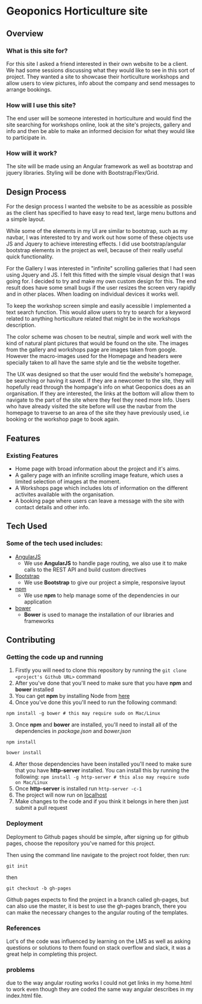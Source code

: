 # Geoponics Horticulture site

## Overview

### What is this site for?

For this site I asked a friend interested in their own website to be a client. We had some sessions discussing what they would like to see in this sort of project. They wanted a site to showcase their horticulture workshops and allow users to view pictures, info about the company and send messages to arrange bookings. 

### How will I use this site?

The end user will be someone interested in horticulture and would find the site searching for workshops online, look at the site's projects, gallery and info and then be able to make an informed decision for what they would like to participate in.
 
### How will it work? 
 
The site will be made using an Angular framework as well as bootstrap and jquery libraries. Styling will be done with Bootstrap/Flex/Grid.

## Design Process

For the design process I wanted the website to be as acessible as possible as the client has specified to have easy to read text, large menu buttons and a simple layout.

While some of the elements in my UI are similar to bootstrap, such as my navbar, I was interested to try and work out how some of these objects use JS and Jquery to achieve interesting effects. I did use bootstrap/angular bootstrap elements in the project as well, because of their really useful quick functionality.

For the Gallery I was interested in "infinite" scrolling galleries that I had seen using Jquery and JS. I felt this fitted with the simple visual design that I was going for. I decided to try and make my own custom design for this. The end result does have some small bugs if the user resizes the screen very rapidly and in other places. When loading on individual devices it works well.

To keep the workshop screen simple and easily acessible I implemented a text search function. This would allow users to try to search for a keyword related to anything horticulture related that might be in the workshops description.

The color scheme was chosen to be neutral, simple and work well with the kind of natural plant pictures that would be found on the site.
The images from the gallery and workshops page are images taken from google. However the macro-images used for the Homepage and headers were specially taken to all have the same style and tie the website together.

The UX was designed so that the user would find the website's homepage, be searching or having it saved. If they are a newcomer to the site, they will hopefully read through the hompage's info on what Geoponics does as an organisation. If they are interested, the links at the bottom will allow them to navigate to the part of the site where they feel they need more Info. Users who have already visited the site before will use the navbar from the homepage to traverse to an area of the site they have previously used, i.e booking or the workshop page to book again.

## Features
 
### Existing Features
- Home page with broad information about the project and it's aims.
- A gallery page with an infinite scrolling image feature, which uses a limited selection of images at the moment.
- A Workshops page which includes lots of information on the different activites available with the organisation.
- A booking page where users can leave a message with the site with contact details and other info. 
 
## Tech Used

### Some of the tech used includes:
- [AngularJS](https://angularjs.org/)
    - We use **AngularJS** to handle page routing, we also use it to make calls to the REST API and build custom directives
- [Bootstrap](http://getbootstrap.com/)
    - We use **Bootstrap** to give our project a simple, responsive layout
- [npm](https://www.npmjs.com/)
    - We use **npm** to help manage some of the dependencies in our application
- [bower](https://bower.io/)
    - **Bower** is used to manage the installation of our libraries and frameworks
 
## Contributing
 
### Getting the code up and running
1. Firstly you will need to clone this repository by running the ```git clone <project's Github URL>``` command
2. After you've done that you'll need to make sure that you have **npm** and **bower** installed
  1. You can get **npm** by installing Node from [here](https://nodejs.org/en/)
  2. Once you've done this you'll need to run the following command:
  ```
  npm install -g bower # this may require sudo on Mac/Linux
  ```
3. Once **npm** and **bower** are installed, you'll need to install all of the dependencies in *package.json* and *bower.json*
  ```
  npm install
 
  bower install
  ```
4. After those dependencies have been installed you'll need to make sure that you have **http-server** installed. You can install this by running the following: ```npm install -g http-server # this also may require sudo on Mac/Linux```
5. Once **http-server** is installed run ```http-server -c-1```
6. The project will now run on [localhost](http://127.0.0.1:8080)
7. Make changes to the code and if you think it belongs in here then just submit a pull request
 
### Deployment

Deployment to Github pages should be simple, after signing up for github pages, choose the repository you've named for this project.

Then using the command line navigate to the project root folder, then run:
```
git init
```
then
```
git checkout -b gh-pages
```

Github pages expects to find the project in a branch called gh-pages, but can also use the master, it is best to use the gh-pages branch, there you can make the necessary changes to the angular routing of the templates.

### References

Lot's of the code was influenced by learning on the LMS as well as asking questions or solutions to them found on stack overflow and slack, it was a great help in completing this project.

### problems

due to the way angular routing works I could not get links in my home.html to work even though they are coded the same way angular describes in my index.html file.
